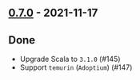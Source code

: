 ## [0.7.0](https://github.com/Kevin-Lee/jdk-sym-link/issues?utf8=%E2%9C%93&q=is%3Aissue+is%3Aclosed+milestone%3Amilestone10) - 2021-11-17

## Done
* Upgrade Scala to `3.1.0` (#145)
* Support `temurin` (`Adoptium`) (#147)
